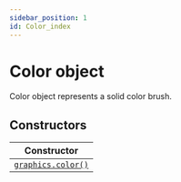 ```yaml
---
sidebar_position: 1
id: Color_index
---
```


# Color object
Color object represents a solid color brush.

## Constructors
|Constructor|
|---|
|[`graphics.color()`](/libs/graphics/graphics_color)
